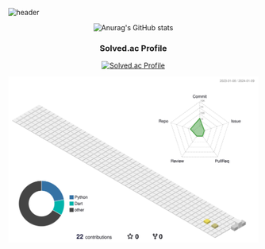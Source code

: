 ![header](https://capsule-render.vercel.app/api?type=waving&color=timeAuto&text=강병수입니다)

<div align="center">
  
![Anurag's GitHub stats](https://github-readme-stats.vercel.app/api?username=Kbyungs&show_icons=true&theme=transparent)
</div>

<div align="center">
  <h3>Solved.ac Profile</h3>
  
  [![Solved.ac Profile](http://mazassumnida.wtf/api/v2/generate_badge?boj=jasonkbs)](https://solved.ac/jasonkbs/)
</div>

![](profile-3d-contrib/profile-season-animate.svg)
